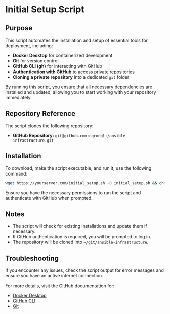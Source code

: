 # Initial Setup Script

## Purpose
This script automates the installation and setup of essential tools for deployment, including:

- **Docker Desktop** for containerized development
- **Git** for version control
- **GitHub CLI (gh)** for interacting with GitHub
- **Authentication with GitHub** to access private repositories
- **Cloning a private repository** into a dedicated `git` folder

By running this script, you ensure that all necessary dependencies are installed and updated, allowing you to start working with your repository immediately.

## Repository Reference
The script clones the following repository:

- **GitHub Repository:** `git@github.com:ngroegli/ansible-infrastructure.git`

## Installation
To download, make the script executable, and run it, use the following command:

```bash
wget https://yourserver.com/initial_setup.sh -O initial_setup.sh && chmod +x initial_setup.sh && sudo ./initial_setup.sh
```

Ensure you have the necessary permissions to run the script and authenticate with GitHub when prompted.

## Notes
- The script will check for existing installations and update them if necessary.
- If GitHub authentication is required, you will be prompted to log in.
- The repository will be cloned into `~/git/ansible-infrastructure`.

## Troubleshooting
If you encounter any issues, check the script output for error messages and ensure you have an active internet connection.

For more details, visit the GitHub documentation for:
- [Docker Desktop](https://docs.docker.com/desktop/)
- [GitHub CLI](https://cli.github.com/)
- [Git](https://git-scm.com/doc)

